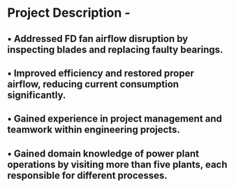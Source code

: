 # Project Description - 

## • Addressed FD fan airflow disruption by inspecting blades and replacing faulty bearings.
## • Improved efficiency and restored proper airflow, reducing current consumption significantly.
## • Gained experience in project management and teamwork within engineering projects.
## • Gained domain knowledge of power plant operations by visiting more than five plants, each responsible for different processes.
